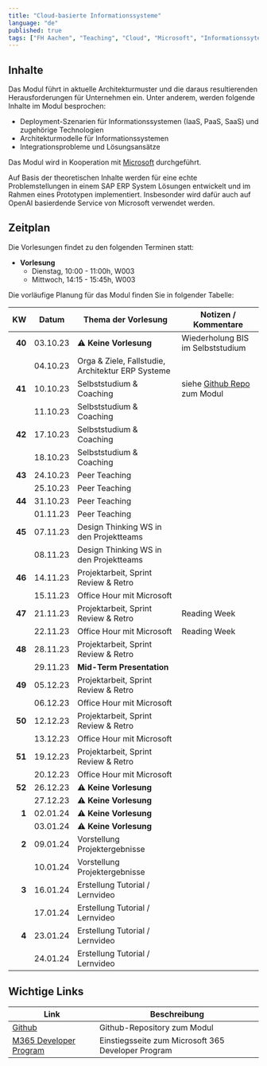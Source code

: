 ```yaml
---
title: "Cloud-basierte Informationssysteme"
language: "de"
published: true
tags: ["FH Aachen", "Teaching", "Cloud", "Microsoft", "Informationssyteme"]
---
```


## Inhalte

Das Modul führt in aktuelle Architekturmuster und die daraus resultierenden
Herausforderungen für Unternehmen ein. Unter anderem, werden folgende
Inhalte im Modul besprochen:

- Deployment-Szenarien für Informationssystemen (IaaS, PaaS, SaaS) und
  zugehörige Technologien
- Architekturmodelle für Informationssystemen
- Integrationsprobleme und Lösungsansätze

Das Modul wird in Kooperation mit [Microsoft](https://microsoft.com)
durchgeführt.

Auf Basis der theoretischen Inhalte werden für eine echte Problemstellungen in einem SAP ERP System
Lösungen entwickelt und im Rahmen eines Prototypen implementiert. Insbesonder wird dafür auch
auf OpenAI basierdende Service von Microsoft verwendet werden.

## Zeitplan

Die Vorlesungen findet zu den folgenden Terminen statt:

- **Vorlesung**
  - Dienstag, 10:00 - 11:00h, W003
  - Mittwoch, 14:15 - 15:45h, W003

Die vorläufige Planung für das Modul finden Sie in folgender Tabelle:

|     KW | Datum    | Thema der Vorlesung                               | Notizen / Kommentare                                                       |
| -----: | -------- | ------------------------------------------------- | -------------------------------------------------------------------------- |
| **40** | 03.10.23 | ⚠️ **Keine Vorlesung**                            | Wiederholung BIS im Selbststudium                                          |
|        | 04.10.23 | Orga & Ziele, Fallstudie, Architektur ERP Systeme |                                                                            |
| **41** | 10.10.23 | Selbststudium & Coaching                          | siehe [Github Repo](https://github.com/ceedee666/cloud_based_is) zum Modul |
|        | 11.10.23 | Selbststudium & Coaching                          |                                                                            |
| **42** | 17.10.23 | Selbststudium & Coaching                          |                                                                            |
|        | 18.10.23 | Selbststudium & Coaching                          |                                                                            |
| **43** | 24.10.23 | Peer Teaching                                     |                                                                            |
|        | 25.10.23 | Peer Teaching                                     |                                                                            |
| **44** | 31.10.23 | Peer Teaching                                     |                                                                            |
|        | 01.11.23 | Peer Teaching                                     |                                                                            |
| **45** | 07.11.23 | Design Thinking WS in den Projektteams            |                                                                            |
|        | 08.11.23 | Design Thinking WS in den Projektteams            |                                                                            |
| **46** | 14.11.23 | Projektarbeit, Sprint Review & Retro              |                                                                            |
|        | 15.11.23 | Office Hour mit Microsoft                         |                                                                            |
| **47** | 21.11.23 | Projektarbeit, Sprint Review & Retro              | Reading Week                                                               |
|        | 22.11.23 | Office Hour mit Microsoft                         | Reading Week                                                               |
| **48** | 28.11.23 | Projektarbeit, Sprint Review & Retro              |                                                                            |
|        | 29.11.23 | **Mid-Term Presentation**                         |                                                                            |
| **49** | 05.12.23 | Projektarbeit, Sprint Review & Retro              |                                                                            |
|        | 06.12.23 | Office Hour mit Microsoft                         |                                                                            |
| **50** | 12.12.23 | Projektarbeit, Sprint Review & Retro              |                                                                            |
|        | 13.12.23 | Office Hour mit Microsoft                         |                                                                            |
| **51** | 19.12.23 | Projektarbeit, Sprint Review & Retro              |                                                                            |
|        | 20.12.23 | Office Hour mit Microsoft                         |                                                                            |
| **52** | 26.12.23 | ⚠️ **Keine Vorlesung**                            |                                                                            |
|        | 27.12.23 | ⚠️ **Keine Vorlesung**                            |                                                                            |
|  **1** | 02.01.24 | ⚠️ **Keine Vorlesung**                            |                                                                            |
|        | 03.01.24 | ⚠️ **Keine Vorlesung**                            |                                                                            |
|  **2** | 09.01.24 | Vorstellung Projektergebnisse                     |                                                                            |
|        | 10.01.24 | Vorstellung Projektergebnisse                     |                                                                            |
|  **3** | 16.01.24 | Erstellung Tutorial / Lernvideo                   |                                                                            |
|        | 17.01.24 | Erstellung Tutorial / Lernvideo                   |                                                                            |
|  **4** | 23.01.24 | Erstellung Tutorial / Lernvideo                   |                                                                            |
|        | 24.01.24 | Erstellung Tutorial / Lernvideo                   |                                                                            |

## Wichtige Links

| Link                                                                                      | Beschreibung                                       |
| ----------------------------------------------------------------------------------------- | -------------------------------------------------- |
| [Github](https://github.com/ceedee666/cloud_based_is)                                     | Github-Repository zum Modul                        |
| [M365 Developer Program](https://developer.microsoft.com/en-us/microsoft-365/dev-program) | Einstiegsseite zum Microsoft 365 Developer Program |
